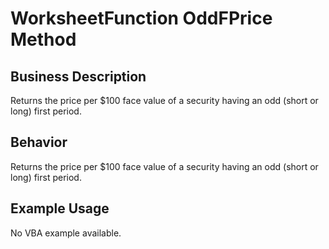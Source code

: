 # WorksheetFunction OddFPrice Method

## Business Description
Returns the price per $100 face value of a security having an odd (short or long) first period.

## Behavior
Returns the price per $100 face value of a security having an odd (short or long) first period.

## Example Usage
No VBA example available.